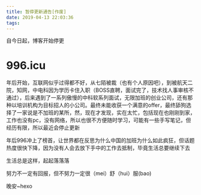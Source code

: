 ```yaml
---
title: 暂停更新通告[作废]
date: 2019-04-13 22:03:36
tags:
---
```


自今日起，博客开始停更

# 996.icu

年后开始，互联网似乎过得都不好，从七陌被裁（也有个人原因吧），到被航天二院，知网，中电科因为学历卡住入职（BOSS直聘，面试完了，技术找人事审核不通过），后来遇到了一系列傲慢的中科软系列面试，无限加班的创业公司，还有那种以培训机构为目标招人的小公司。最终未能收获一个满意的offer，最终舔狗选择了一家说是不加班的某所，然，现在才发现，实在太忙，包括现在也刚刚到家，工作也没有pc，没有网络，所以也很不方便随时学习，可能有一些手写笔记，但经历有限，所以最近会停止更新



年后996冲上了榜首，让世界都在反思为什么中国的加班为什么如此疯狂，但话题热度很快下降，因为没有人会去放下手中的工作去抵制，毕竟生活总要继续下去



生活总是这样，起起落落落

努力不一定有回报，但不努力一定很（mei）舒（hui）服(bao)

晚安~hexo